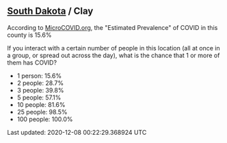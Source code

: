 
## [South Dakota](/united-states/south-dakota) / Clay

According to [MicroCOVID.org](http://microcovid.org),
the "Estimated Prevalence" of COVID in this county is 15.6%

If you interact with a certain number of people in this location
(all at once in a group, or spread out across the day), what is the chance that
1 or more of them has COVID?

- 1 person: 15.6%
- 2 people: 28.7%
- 3 people: 39.8%
- 5 people: 57.1%
- 10 people: 81.6%
- 25 people: 98.5%
- 100 people: 100.0%

Last updated: 2020-12-08 00:22:29.368924 UTC
